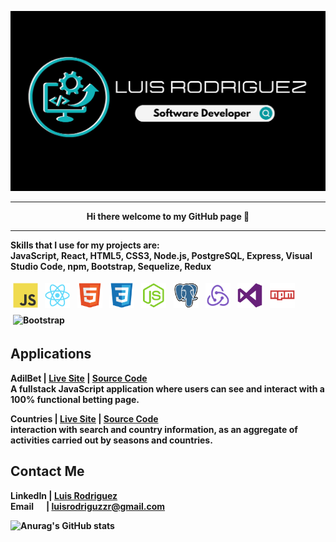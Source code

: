 <p>
  <img width="1000" src="LuisRodriguez.jpg" alt="banner">
</p>

---
<p align="center">    <b>Hi there welcome to my GitHub page 👋 <b> </p> 




  
  ---
  **Skills that I use for my projects are:**<br>
    JavaScript, React, HTML5, CSS3, Node.js, PostgreSQL, Express, Visual Studio Code, npm, Bootstrap, Sequelize, Redux
    <p>
      <img src="https://raw.githubusercontent.com/devicons/devicon/c7d326b6009e60442abc35fa45706d6f30ee4c8e/icons/javascript/javascript-original.svg" alt="JavaScript" height="40" style="vertical-align:top; margin:4px">
      <img src="https://raw.githubusercontent.com/devicons/devicon/c7d326b6009e60442abc35fa45706d6f30ee4c8e/icons/react/react-original.svg" alt="React" height="40" style="vertical-align:top; margin:4px">
      <img src="https://raw.githubusercontent.com/devicons/devicon/c7d326b6009e60442abc35fa45706d6f30ee4c8e/icons/html5/html5-original.svg" alt="HTML" height="40" style="vertical-align:top; margin:4px">
      <img src="https://raw.githubusercontent.com/devicons/devicon/c7d326b6009e60442abc35fa45706d6f30ee4c8e/icons/css3/css3-original.svg" alt="CSS" height="40" style="vertical-   align:top; margin:4px">
      <img src="https://raw.githubusercontent.com/devicons/devicon/c7d326b6009e60442abc35fa45706d6f30ee4c8e/icons/nodejs/nodejs-original.svg" alt="NodeJS" height="40" style="vertical-align:top; margin:4px">
      <img src="https://raw.githubusercontent.com/devicons/devicon/c7d326b6009e60442abc35fa45706d6f30ee4c8e/icons/postgresql/postgresql-original.svg" alt="PostgreSQL" height="40" style="vertical-align:top; margin:4px">
      <img src="https://raw.githubusercontent.com/sachinverma53121/sachinverma53121/master/icons/redux.png" alt="Redux" height="40" style="vertical-align:top; margin:4px">
      <img src="https://raw.githubusercontent.com/devicons/devicon/c7d326b6009e60442abc35fa45706d6f30ee4c8e/icons/visualstudio/visualstudio-plain.svg" alt="VSCode" height="40" style="vertical-align:top; margin:4px">
      <img src="https://raw.githubusercontent.com/devicons/devicon/c7d326b6009e60442abc35fa45706d6f30ee4c8e/icons/npm/npm-original-wordmark.svg" alt="npm" height="40" style="vertical-align:top; margin:4px">
      <img src="https://getbootstrap.com/docs/5.2/assets/brand/bootstrap-logo-shadow.png" alt="Bootstrap" height="40" style="vertical-align:top; margin:4px">
    </p>

## Applications
**AdilBet** | [Live Site](https://adil-bet.vercel.app/) | [Source Code](https://github.com/LuisRodriguzz/PF-AdilBet)<br>
A fullstack JavaScript application where users can see and interact with a 100% functional betting page.

**Countries** | [Live Site](https://front-api-countries.vercel.app/) | [Source Code](https://github.com/LuisRodriguzz/Front-API-Countries)<br>
interaction with search and country information, as an aggregate of activities carried out by seasons and countries.

## Contact Me

**LinkedIn** | [Luis Rodriguez](www.linkedin.com/in/LuisRodriguezzr)<br>
**Email**&nbsp;&nbsp;&nbsp;&nbsp;&nbsp;&nbsp;| luisrodriguzzr@gmail.com<br>


![Anurag's GitHub stats](https://github-readme-stats.vercel.app/api?username=nestorjgc&show_icons=true&theme=gruvbox)
